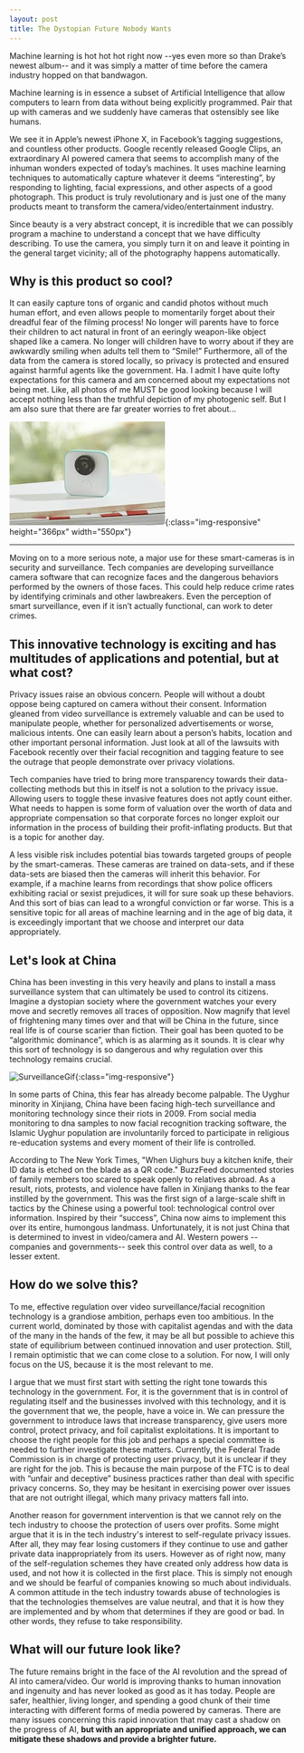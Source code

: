 ```yaml
---
layout: post
title: The Dystopian Future Nobody Wants
---
```

Machine learning is hot hot hot right now --yes even more so than Drake’s newest album-- and it was simply a matter of time before the camera industry hopped on that bandwagon. 

Machine learning is in essence a subset of Artificial Intelligence that allow computers to learn from data without being explicitly programmed. Pair that up with cameras and we suddenly have cameras that ostensibly see like humans.

We see it in Apple’s newest iPhone X, in Facebook’s tagging suggestions, and countless other products. Google recently released Google Clips, an extraordinary AI powered camera that seems to accomplish many of the inhuman wonders expected of today’s machines. It uses machine learning techniques to automatically capture whatever it deems “interesting”, by responding to lighting, facial expressions, and other aspects of a good photograph. This product is truly revolutionary and is just one of the many products meant to transform the camera/video/entertainment industry. 

Since beauty is a very abstract concept, it is incredible that we can possibly program a machine to understand a concept that we have difficulty describing. To use the camera, you simply turn it on and leave it pointing in the general target vicinity; all of the photography happens automatically. 

## Why is this product so cool? ##

It can easily capture tons of organic and candid photos without much human effort, and even allows people to momentarily forget about their dreadful fear of the filming process! No longer will parents have to force their children to act natural in front of an eeringly weapon-like object shaped like a camera. No longer will children have to worry about if they are awkwardly smiling when adults tell them to “Smile!” Furthermore, all of the data from the camera is stored locally, so privacy is protected and ensured against harmful agents like the government. Ha. I admit I have quite lofty expectations for this camera and am concerned about my expectations not being met. Like, all photos of me MUST be good looking because I will accept nothing less than the truthful depiction of my photogenic self. But I am also sure that there are far greater worries to fret about... 


![GoogleClips](/images/GoogleClips.jpg){:class="img-responsive" height="366px" width="550px"}

****

Moving on to a more serious note, a major use for these smart-cameras is in security and surveillance. Tech companies are developing surveillance camera software that can recognize faces and the dangerous behaviors performed by the owners of those faces. This could help reduce crime rates by identifying criminals and other lawbreakers. Even the perception of smart surveillance, even if it isn’t actually functional, can work to deter crimes. 

## This innovative technology is exciting and has multitudes of applications and potential, but at what cost? ##

Privacy issues raise an obvious concern. People will without a doubt oppose being captured on camera without their consent. Information gleaned from video surveillance is extremely valuable and can be used to manipulate people, whether for personalized advertisements or worse, malicious intents. One can easily learn about a person’s habits, location and other important personal information. Just look at all of the lawsuits with Facebook recently over their facial recognition and tagging feature to see the outrage that people demonstrate over privacy violations. 

Tech companies have tried to bring more transparency towards their data-collecting methods but this in itself is not a solution to the privacy issue. Allowing users to toggle these invasive features does not aptly count either. What needs to happen is some form of valuation over the worth of data and appropriate compensation so that corporate forces no longer exploit our information in the process of building their profit-inflating products. But that is a topic for another day.

A less visible risk includes potential bias towards targeted groups of people by the smart-cameras. These cameras are trained on data-sets, and if these data-sets are biased then the cameras will inherit this behavior. For example, if a machine learns from recordings that show police officers exhibiting racial or sexist prejudices, it will for sure soak up these behaviors. And this sort of bias can lead to a wrongful conviction or far worse. This is a sensitive topic for all areas of machine learning and in the age of big data, it is exceedingly important that we choose and interpret our data appropriately. 

## Let's look at China ##

China has been investing in this very heavily and plans to install a mass surveillance system that can ultimately be used to control its citizens. Imagine a dystopian society where the government watches your every move and secretly removes all traces of opposition. Now magnify that level of frightening many times over and that will be China in the future, since real life is of course scarier than fiction. Their goal has been quoted to be “algorithmic dominance”, which is as alarming as it sounds. It is clear why this sort of technology is so dangerous and why regulation over this technology remains crucial. 


![SurveillanceGif](/images/ai_china_surveillance.gif){:class="img-responsive"}


In some parts of China, this fear has already become palpable. The Uyghur minority in Xinjiang, China have been facing high-tech surveillance and monitoring technology since their riots in 2009. From social media monitoring to dna samples to now facial recognition tracking software, the Islamic Uyghur population are involuntarily forced to participate in religious re-education systems and every moment of their life is controlled. 

According to The New York Times, "When Uighurs buy a kitchen knife, their ID data is etched on the blade as a QR code." BuzzFeed documented stories of family members too scared to speak openly to relatives abroad. As a result, riots, protests, and violence have fallen in Xinjiang thanks to the fear instilled by the government. This was the first sign of a large-scale shift in tactics by the Chinese using a powerful tool: technological control over information. Inspired by their “success”, China now aims to implement this over its entire, humongous landmass. Unfortunately, it is not just China that is determined to invest in video/camera and AI. Western powers --companies and governments-- seek this control over data as well, to a lesser extent.

## How do we solve this? ##

To me, effective regulation over video surveillance/facial recognition technology is a grandiose ambition, perhaps even too ambitious. In the current world, dominated by those with capitalist agendas and with the data of the many in the hands of the few, it may be all but possible to achieve this state of equilibrium between continued innovation and user protection. Still, I remain optimistic that we can come close to a solution. For now, I will only focus on the US, because it is the most relevant to me. 

I argue that we must first start with setting the right tone towards this technology in the government. For, it is the government that is in control of regulating itself and the businesses involved with this technology, and it is the government that we, the people, have a voice in. We can pressure the government to introduce laws that increase transparency, give users more control, protect privacy, and foil capitalist exploitations. It is important to choose the right people for this job and perhaps a special committee is needed to further investigate these matters. Currently, the Federal Trade Commission is in charge of protecting user privacy, but it is unclear if they are right for the job. This is because the main purpose of the FTC is to deal with “unfair and deceptive” business practices rather than deal with specific privacy concerns. So, they may be hesitant in exercising power over issues that are not outright illegal, which many privacy matters fall into. 

Another reason for government intervention is that we cannot rely on the tech industry to choose the protection of users over profits. Some might argue that it is in the tech industry's interest to self-regulate privacy issues. After all, they may fear losing customers if they continue to use and gather private data inappropriately from its users. However as of right now, many of the self-regulation schemes they have created only address how data is used, and not how it is collected in the first place. This is simply not enough and we should be fearful of companies knowing so much about individuals. A common attitude in the tech industry towards abuse of technologies is that the technologies themselves are value neutral, and that it is how they are implemented and by whom that determines if they are good or bad. In other words, they refuse to take responsibility. 

## What will our future look like? ##

The future remains bright in the face of the AI revolution and the spread of AI into camera/video. Our world is improving thanks to human innovation and ingenuity and has never looked as good as it has today. People are safer, healthier, living longer, and spending a good chunk of their time interacting with different forms of media powered by cameras. There are many issues concerning this rapid innovation that may cast a shadow on the progress of AI, **but with an appropriate and unified approach, we can mitigate these shadows and provide a brighter future.**
